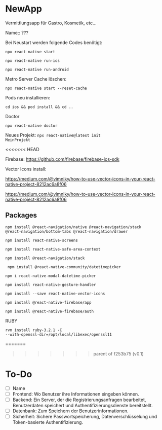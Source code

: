 # NewApp
Vermittlungsapp für Gastro, Kosmetik, etc...

Name;: ???

Bei Neustart werden folgende Codes benötigt:

<code>npx react-native start</code>

<code>npx react-native run-ios</code>

<code>npx react-native run-android</code>

Metro Server Cache löschen:

<code>npx react-native start --reset-cache</code>

Pods neu installieren:

<code>cd ios && pod install && cd ..</code>

Doctor 

<code>npx react-native doctor</code>

Neues Projekt:
<code>npx react-native@latest init MeinProjekt</code>

<<<<<<< HEAD

Firebase:
https://github.com/firebase/firebase-ios-sdk

Vector Icons install:

https://medium.com/@vimniky/how-to-use-vector-icons-in-your-react-native-project-8212ac6a8f06

https://medium.com/@vimniky/how-to-use-vector-icons-in-your-react-native-project-8212ac6a8f06
## Packages

<code>npm install @react-navigation/native @react-navigation/stack @react-navigation/bottom-tabs @react-navigation/drawer</code>

<code>npm install react-native-screens</code>

<code>npm install react-native-safe-area-context</code>

<code>npm install @react-navigation/stack</code>

<code> npm install @react-native-community/datetimepicker</code>

<code>npm i react-native-modal-datetime-picker</code>

<code>npm install react-native-gesture-handler</code>

<code>npm install --save react-native-vector-icons</code>

<code>npm install @react-native-firebase/app</code>

<code>npm install @react-native-firebase/auth</code>


RUBY

<code>rvm install ruby-3.2.1 -C --with-openssl-dir=/opt/local/libexec/openssl11</code>

=======
>>>>>>> parent of f253b75 (v0.1)
# To-Do

- [ ] Name
- [ ] Frontend: Wo Benutzer ihre Informationen eingeben können.
- [ ] Backend: Ein Server, der die Registrierungsanfragen bearbeitet, Benutzerdaten speichert und Authentifizierungsdienste bereitstellt.
- [ ] Datenbank: Zum Speichern der Benutzerinformationen.
- [ ] Sicherheit: Sichere Passwortspeicherung, Datenverschlüsselung und Token-basierte Authentifizierung.
